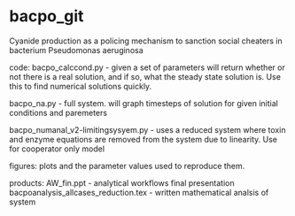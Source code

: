 # bacpo_git
Cyanide production as a policing mechanism to sanction social cheaters in bacterium Pseudomonas aeruginosa

code:
bacpo_calccond.py - given a set of parameters will return whether or not there is a real solution, 
and if so, what the steady state solution is. Use this to find numerical solutions quickly.

bacpo_na.py - full system. will graph timesteps of solution for given initial conditions and paremeters

bacpo_numanal_v2-limitingsysyem.py - uses a reduced system where toxin and enzyme equations are removed
from the system due to linearity. Use for cooperator only model

figures:
plots and the parameter values used to reproduce them. 

products:
AW_fin.ppt - analytical workflows final presentation
bacpoanalysis_allcases_reduction.tex - written mathematical analsis of system
